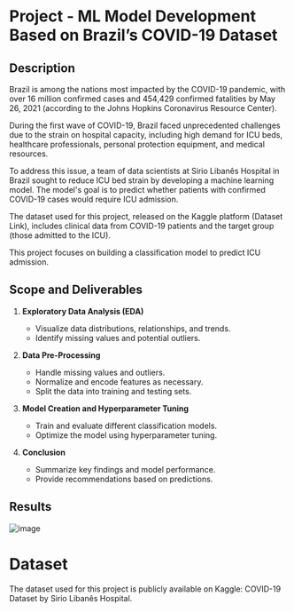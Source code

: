 # Project - ML Model Development Based on Brazil’s COVID-19 Dataset  

## Description  
Brazil is among the nations most impacted by the COVID-19 pandemic, with over 16 million confirmed cases and 454,429 confirmed fatalities by May 26, 2021 (according to the Johns Hopkins Coronavirus Resource Center).

During the first wave of COVID-19, Brazil faced unprecedented challenges due to the strain on hospital capacity, including high demand for ICU beds, healthcare professionals, personal protection equipment, and medical resources.

To address this issue, a team of data scientists at Sirio Libanês Hospital in Brazil sought to reduce ICU bed strain by developing a machine learning model. The model's goal is to predict whether patients with confirmed COVID-19 cases would require ICU admission.

The dataset used for this project, released on the Kaggle platform (Dataset Link), includes clinical data from COVID-19 patients and the target group (those admitted to the ICU).

This project focuses on building a classification model to predict ICU admission.

## Scope and Deliverables  

1. **Exploratory Data Analysis (EDA)**  
   - Visualize data distributions, relationships, and trends.  
   - Identify missing values and potential outliers.  

2. **Data Pre-Processing**  
   - Handle missing values and outliers.  
   - Normalize and encode features as necessary.  
   - Split the data into training and testing sets.  

3. **Model Creation and Hyperparameter Tuning**  
   - Train and evaluate different classification models.  
   - Optimize the model using hyperparameter tuning.  

4. **Conclusion**  
   - Summarize key findings and model performance.  
   - Provide recommendations based on predictions.  
## Results


![image](https://github.com/user-attachments/assets/fe37a6bf-7218-483a-b9be-02c3cf4c9e7a)

# Dataset
The dataset used for this project is publicly available on Kaggle: COVID-19 Dataset by Sirio Libanês Hospital.


